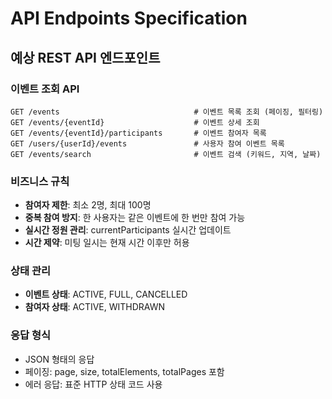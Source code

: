 # API Endpoints Specification

## 예상 REST API 엔드포인트

### 이벤트 조회 API
```
GET /events                              # 이벤트 목록 조회 (페이징, 필터링)
GET /events/{eventId}                    # 이벤트 상세 조회
GET /events/{eventId}/participants       # 이벤트 참여자 목록
GET /users/{userId}/events               # 사용자 참여 이벤트 목록
GET /events/search                       # 이벤트 검색 (키워드, 지역, 날짜)
```

### 비즈니스 규칙
- **참여자 제한**: 최소 2명, 최대 100명
- **중복 참여 방지**: 한 사용자는 같은 이벤트에 한 번만 참여 가능
- **실시간 정원 관리**: currentParticipants 실시간 업데이트
- **시간 제약**: 미팅 일시는 현재 시간 이후만 허용

### 상태 관리
- **이벤트 상태**: ACTIVE, FULL, CANCELLED
- **참여자 상태**: ACTIVE, WITHDRAWN

### 응답 형식
- JSON 형태의 응답
- 페이징: page, size, totalElements, totalPages 포함
- 에러 응답: 표준 HTTP 상태 코드 사용